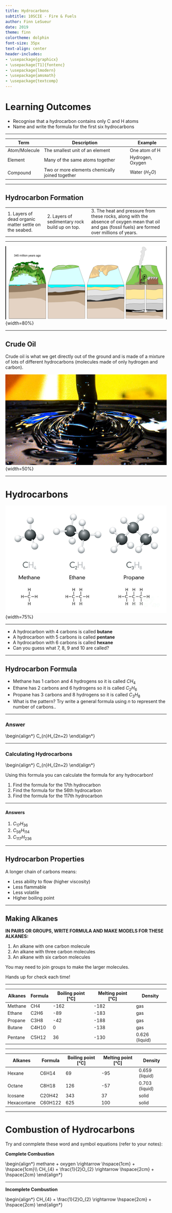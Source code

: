 ```yaml
---
title: Hydrocarbons
subtitle: 10SCIE - Fire & Fuels
author: Finn LeSueur
date: 2019
theme: finn
colortheme: dolphin
font-size: 35px
text-align: center
header-includes:
- \usepackage{graphicx}
- \usepackage[T1]{fontenc}
- \usepackage{lmodern}
- \usepackage{amsmath}
- \usepackage{textcomp}
---
```


# Learning Outcomes

- Recognise that a hydrocarbon contains only C and H atoms
- Name and write the formula for the first six hydrocarbons

---

| Term              | Description                                       | Example                               |
|---------------    |-------------------------------------------------  |-----------------------------------    |
| Atom/Molecule     | The smallest unit of an element                   | One atom of H      |
| Element           | Many of the same atoms together                   | Hydrogen, Oxygen       |
| Compound          | Two or more elements chemically joined together   | Water ($H_{2}O$)     |

---

## Hydrocarbon Formation

|                                                           |                                                   |                                                                                                                                                       |
|--------------------------------------------------------   |------------------------------------------------   |-----------------------------------------------------------------------------------------------------------------------------------------------------  |
| 1. Layers of dead organic matter settle on the seabed.    | 2. Layers of sedimentary rock build up on top.    | 3. The heat and pressure from these rocks, along with the absence of oxygen mean that oil and gas (fossil fuels) are formed over millions of years.   |

---

![](../assets/7-hydrocarbon-formation.png){width=80%}

---

## Crude Oil

Crude oil is what we get directly out of the ground and is made of a mixture of lots of different hydrocarbons (molecules made of only hydrogen and carbon).

![](../assets/7-crude-oil.jpg){width=50%}

---

# Hydrocarbons

![](../assets/7-methane-ethane-propane.jpg){width=75%}

---

- A hydrocarbon with 4 carbons is called __butane__
- A hydrocarbon with 5 carbons is called __pentane__
- A hydrocarbon with 6 carbons is called __hexane__
- Can you guess what 7, 8, 9 and 10 are called?

---

## Hydrocarbon Formula

- Methane has 1 carbon and 4 hydrogens so it is called $CH_{4}$
- Ethane has 2 carbons and 6 hydrogens so it is called $C_{2}H_{6}$
- Propane has 3 carbons and 8 hydrogens so it is called $C_{3}H_{8}$
- What is the pattern? Try write a general formula using _n_ to represent the number of carbons..

---

### Answer

\begin{align*}
    C_{n}H_{2n+2}
\end{align*}

---

### Calculating Hydrocarbons

\begin{align*}
    C_{n}H_{2n+2}
\end{align*}

Using this formula you can calculate the formula for any hydrocarbon!

1. Find the formula for the 17th hydrocarbon
2. Find the formula for the 56th hydrocarbon
3. Find the formula for the 117th hydrocarbon

---

#### Answers

1. $C_{17}H_{36}$
2. $C_{56}H_{114}$
3. $C_{117}H_{236}$

---

## Hydrocarbon Properties

A longer chain of carbons means:

- Less ability to flow (higher viscosity)
- Less flammable
- Less volatile
- Higher boiling point

---

## Making Alkanes

__IN PAIRS OR GROUPS, WRITE FORMULA AND MAKE MODELS FOR THESE ALKANES:__

1. An alkane with one carbon molecule
2. An alkane with three carbon molecules
3. An alkane with six carbon molecules

You may need to join groups to make the larger molecules.

Hands up for check each time!

---

| Alkanes       | Formula   | Boiling point [°C]    | Melting point [°C]    | Density    |
|-------------  |---------  |--------------------   |--------------------   |----------------------------   |
| Methane       | CH4       | -162                  | -182                  | gas                           |
| Ethane        | C2H6      | -89                   | -183                  | gas                           |
| Propane       | C3H8      | -42                   | -188                  | gas                           |
| Butane        | C4H10     | 0                     | -138                  | gas                           |
| Pentane       | C5H12     | 36                    | -130                  | 0.626 (liquid)                |

---

| Alkanes       | Formula   | Boiling point [°C]    | Melting point [°C]    | Density    |
|-------------  |---------  |--------------------   |--------------------   |----------------------------   |
| Hexane        | C6H14     | 69                    | -95                   | 0.659 (liquid)                |
| Octane        | C8H18     | 126                   | -57                   | 0.703 (liquid)                |
| Icosane       | C20H42    | 343                   | 37                    | solid                         |
| Hexacontane   | C60H122   | 625                   | 100                   | solid                         |

---

# Combustion of Hydrocarbons

Try and conmplete these word and symbol equations (refer to your notes):

__Complete Combustion__

\begin{align*}
    methane + oxygen \rightarrow  \hspace{1cm} +  \hspace{1cm}\\\\
    CH_{4} + \frac{1}{2}O_{2} \rightarrow \hspace{2cm} + \hspace{2cm}
\end{align*}

---

__Incomplete Combustion__

\begin{align*}
    CH_{4} + \frac{1}{2}O_{2} \rightarrow  \hspace{2cm} + \hspace{2cm}
\end{align*}

